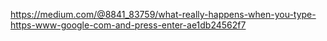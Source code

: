https://medium.com/@8841_83759/what-really-happens-when-you-type-https-www-google-com-and-press-enter-ae1db24562f7
